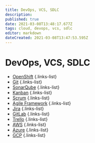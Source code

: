 ```yaml
---
title: DevOps, VCS, SDLC
description: 
published: true
date: 2021-03-08T13:48:17.677Z
tags: cloud, devops, vcs, sdlc
editor: markdown
dateCreated: 2021-03-08T13:47:53.595Z
---
```


# DevOps, VCS, SDLC
- [OpenShift](/training/cloud_and_devops/tbd)
{.links-list}
- [Git](/training/cloud_and_devops/tbd)
{.links-list}
- [SonarQube](/training/cloud_and_devops/tbd)
{.links-list}
- [Kanban](/training/cloud_and_devops/tbd)
{.links-list}
- [Scrum](/training/cloud_and_devops/tbd)
{.links-list}
- [Agile Framework](/training/cloud_and_devops/tbd)
{.links-list}
- [Jira](/training/cloud_and_devops/tbd)
{.links-list}
- [GitLab](/training/cloud_and_devops/tbd)
{.links-list}
- [Trello](/training/cloud_and_devops/tbd)
{.links-list}
- [AWS](/training/cloud_and_devops/aws)
{.links-list}
- [Azure](/training/cloud_and_devops/azure)
{.links-list}
- [GCP](/training/cloud_and_devops/gcp)
{.links-list}